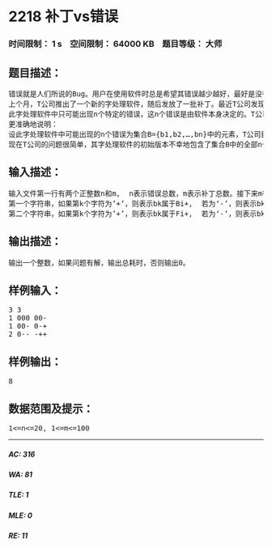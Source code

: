 # 2218 补丁vs错误   
### 时间限制： 1 s&nbsp;&nbsp;&nbsp;&nbsp;空间限制： 64000 KB&nbsp;&nbsp;&nbsp;&nbsp;题目等级： 大师  
## 题目描述：  

<pre>
错误就是人们所说的Bug。用户在使用软件时总是希望其错误越少越好，最好是没有错误的。但是推出一个没有错误的软件几乎不可能，所以很多软件公司都在疯狂地发放补丁（有时这种补丁甚至是收费的）。T公司就是其中之一。
上个月，T公司推出了一个新的字处理软件，随后发放了一批补丁。最近T公司发现其发放的补丁有致命的问题，那就是一个补丁在排除某些错误的同时，往往会加入另一些错误.
此字处理软件中只可能出现n个特定的错误，这n个错误是由软件本身决定的。T公司目前共发放了m个补丁，对于每一个补丁,  都有特定的适用环境，某个补丁只有在当前软件中包含某些错误而同时又不包含另一些错误时才可以使用，如果它被使用，它将修复某些错误而同时加入某些错误。另外，使用每个补丁都要耗一定的时间（即补丁程序的运行时间）。
更准确地说明：
设此字处理软件中可能出现的n个错误为集合B={b1,b2,…,bn}中的元素，T公司目前共发放了m个补丁：p1，p2,…,pm。对于每一个补丁pi,  都有特定的适用环境，某个补丁只有在软件中包含某些错误而同时又不包含另一些错误时才可以用，为了说明清楚，设错误集合：Bi+、 Bi-， 当软件包含了Bi+中的所有错误, 而没有包含Bi-中的任何错误时，补丁Pi才可以被使用，否则不能使用，显然 Bi+、Bi-交集为空。补丁pi将修复某些错误而同时加入某些错误，设错误集合Fi-、Fi+，使用过补丁pi之后，Fi-中的任何错误都不会在软件中出现，而软件将包含Fi+中的所有错误， 同样Fi-、Fi+交集为空。另外，使用每个补丁都要耗一定的时间（即补丁程序的运行时间）。
现在T公司的问题很简单，其字处理软件的初始版本不幸地包含了集合B中的全部n个错误,  有没有可能通过使用这些补丁（任意顺序地使用，一个补丁可使用多次）， 使此字处理软件成为一个没有错误的软件。如果可能，希望找到总耗时最少的方案。
</pre>
  
  
## 输入描述：  

<pre>
输入文件第一行有两个正整数n和m,  n表示错误总数，m表示补丁总数。接下来m行给出了m个补丁的信息。每行包括一个正整数（表示此补丁程序pi的运行耗时）和两个长度为n的字符串，中间用一个空格符隔开。
第一个字符串，如果第k个字符为’+’，则表示bk属于Bi+,  若为‘-’，则表示bk属于Bi-, 若为‘0’，则bk 既不属于Bi+也不属于Bi-，即软件中是否包含bk不影响补丁pi是否可用。
第二个字符串，如果第k个字符为’+’，则表示bk属于Fi+,  若为‘-’，则表示bk属于Fi-, 若为‘0’，则bk 既不属于Fi+也不属于Fi-，即软件中是否包含bk不会因使用补丁pi而改变。
</pre>
  
  
## 输出描述：  

<pre>
输出一个整数，如果问题有解，输出总耗时，否则输出0。
</pre>
  
  
## 样例输入：  

<pre>
3 3
1 000 00-
1 00- 0-+
2 0-- -++
</pre>
  
  
## 样例输出：  

<pre>
8
</pre>
  
  
## 数据范围及提示：  

<pre>
1<=n<=20, 1<=m<=100
</pre>
  
  
***  

##### AC: 316  
##### WA: 81  
##### TLE: 1  
##### MLE: 0  
##### RE: 11  
